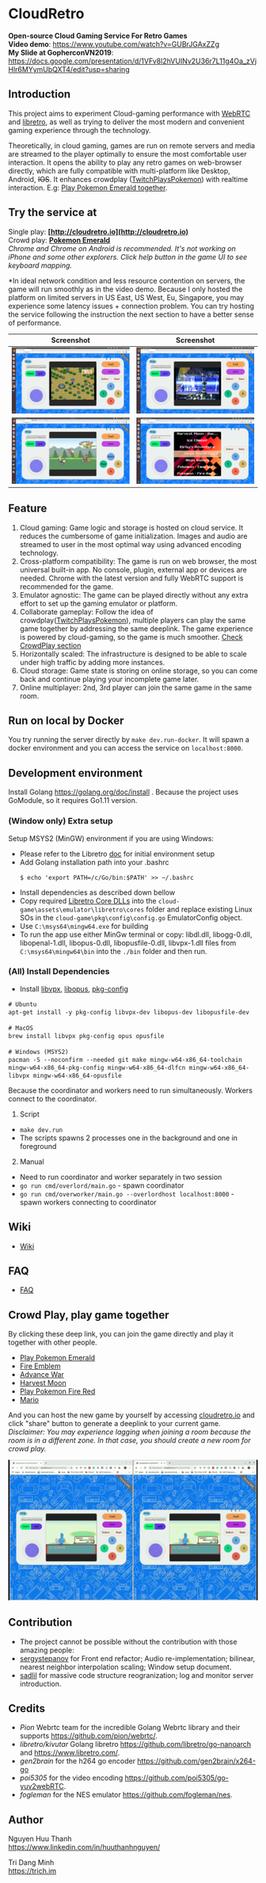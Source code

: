 # CloudRetro
**Open-source Cloud Gaming Service For Retro Games**  
**Video demo**: https://www.youtube.com/watch?v=GUBrJGAxZZg  
**My Slide at GopherconVN2019**: https://docs.google.com/presentation/d/1VFv8l2hVUINv2U36r7L11g4Oa_zVjHlr6MYymUbQXT4/edit?usp=sharing

## Introduction
This project aims to experiment Cloud-gaming performance with [WebRTC](https://github.com/pion/webrtc/) and [libretro](https://www.libretro.com/), as well as trying to deliver the most modern and convenient gaming experience through the technology. 

Theoretically, in cloud gaming, games are run on remote servers and media are streamed to the player optimally to ensure the most comfortable user interaction. It opens the ability to play any retro games on web-browser directly, which are fully compatible with multi-platform like Desktop, Android, ~~IOS~~. It enhances crowdplay ([TwitchPlaysPokemon](https://en.wikipedia.org/wiki/Twitch_Plays_Pok%C3%A9mon)) with realtime interaction. E.g: [Play Pokemon Emerald together](http://cloudretro.io/?id=652e45d78d2b91cd%7CPokemon%20-%20Emerald%20Version%20%28U%29).  

## Try the service at
Single play: **[http://cloudretro.io](http://cloudretro.io)**  
Crowd play: **[Pokemon Emerald](http://cloudretro.io/?id=652e45d78d2b91cd%7CPokemon%20-%20Emerald%20Version%20%28U%29)**  
*Chrome and Chrome on Android is recommended. It's not working on iPhone and some other explorers. Click help button in the game UI to see keyboard mapping.*  

\*In ideal network condition and less resource contention on servers, the game will run smoothly as in the video demo. Because I only hosted the platform on limited servers in US East, US West, Eu, Singapore, you may experience some latency issues + connection problem. You can try hosting the service following the instruction the next section to have a better sense of performance.  

|                   Screenshot                   |                   Screenshot                   |
| :--------------------------------------------: | :--------------------------------------------: |
| ![screenshot](docs/img/landing-page-ps-hm.png) | ![screenshot](docs/img/landing-page-ps-x4.png) |
| ![screenshot](docs/img/landing-page-gb.png)    | ![screenshot](docs/img/landing-page-front.png) |

## Feature
1. Cloud gaming: Game logic and storage is hosted on cloud service. It reduces the cumbersome of game initialization. Images and audio are streamed to user in the most optimal way using advanced encoding technology.
2. Cross-platform compatibility: The game is run on web browser, the most universal built-in app. No console, plugin, external app or devices are needed. Chrome with the latest version and fully WebRTC support is recommended for the game. 
3. Emulator agnostic: The game can be played directly without any extra effort to set up the gaming emulator or platform.
4. Collaborate gameplay: Follow the idea of crowdplay([TwitchPlaysPokemon](https://en.wikipedia.org/wiki/Twitch_Plays_Pok%C3%A9mon)), multiple players can play the same game together by addressing the same deeplink. The game experience is powered by cloud-gaming, so the game is much smoother. [Check CrowdPlay section](#crowd-play-play-game-together)
5. Horizontally scaled: The infrastructure is designed to be able to scale under high traffic by adding more instances.
6. Cloud storage: Game state is storing on online storage, so you can come back and continue playing your incomplete game later.
7. Online multiplayer: 2nd, 3rd player can join the same game in the same room.

## Run on local by Docker

You try running the server directly by `make dev.run-docker`. It will spawn a docker environment and you can access the service on `localhost:8000`.  

## Development environment

Install Golang https://golang.org/doc/install . Because the project uses GoModule, so it requires Go1.11 version.

### (Window only) Extra setup
Setup MSYS2 (MinGW) environment if you are using Windows:
  * Please refer to the Libretro [doc](https://docs.libretro.com/development/retroarch/compilation/windows/#environment-configuration) for initial environment setup
  * Add Golang installation path into your .bashrc
    ```
    $ echo 'export PATH=/c/Go/bin:$PATH' >> ~/.bashrc
    ```
  * Install dependencies as described down bellow
  * Copy required [Libretro Core DLLs](http://buildbot.libretro.com/nightly/windows/x86_64/latest/) into the `cloud-game\assets\emulator\libretro\cores` folder and replace existing Linux SOs in the `cloud-game\pkg\config\config.go` EmulatorConfig object.
  * Use `C:\msys64\mingw64.exe` for building
  * To run the app use either MinGw terminal or copy: libdl.dll, libogg-0.dll, libopenal-1.dll, libopus-0.dll, libopusfile-0.dll, libvpx-1.dll
    files from `C:\msys64\mingw64\bin` into the `./bin` folder and then run.

### (All) Install Dependencies

  * Install [libvpx](https://www.webmproject.org/code/), [libopus](http://opus-codec.org/), [pkg-config](https://www.freedesktop.org/wiki/Software/pkg-config/)
```
# Ubuntu
apt-get install -y pkg-config libvpx-dev libopus-dev libopusfile-dev

# MacOS
brew install libvpx pkg-config opus opusfile

# Windows (MSYS2)
pacman -S --noconfirm --needed git make mingw-w64-x86_64-toolchain mingw-w64-x86_64-pkg-config mingw-w64-x86_64-dlfcn mingw-w64-x86_64-libvpx mingw-w64-x86_64-opusfile
```

Because the coordinator and workers need to run simultaneously. Workers connect to the coordinator.
1. Script
  * `make dev.run`
  * The scripts spawns 2 processes one in the background and one in foreground
2. Manual
  * Need to run coordinator and worker separately in two session
  * `go run cmd/overlord/main.go` - spawn coordinator
  * `go run cmd/overworker/main.go --overlordhost localhost:8000` - spawn workers connecting to coordinator

## Wiki
- [Wiki](https://github.com/giongto35/cloud-game/wiki)

## FAQ
- [FAQ](https://github.com/giongto35/cloud-game/wiki/FAQ)  

## Crowd Play, play game together
By clicking these deep link, you can join the game directly and play it together with other people.  
- [Play Pokemon Emerald](http://cloudretro.io/?id=652e45d78d2b91cd%7CPokemon%20-%20Emerald%20Version%20%28U%29) 
- [Fire Emblem](http://cloudretro.io/?id=314ea4d7f9c94d25___Fire%20Emblem%20%28U%29%20%5B%21%5D)
- [Advance War](http://cloudretro.io/?id=10fe582a7635b039___Advance%20Wars%20%28USA%29)
- [Harvest Moon](http://cloudretro.io/?id=3f7462269e976303___Harvest%20Moon%20-%20Back%20to%20Nature%20%28USA%29)
- [Play Pokemon Fire Red](http://cloudretro.io/?id=68bf168be6728020___Pokemon%20-%20Fire%20Red%20Version%20%28U%29%20%28V1.1%29) 
- [Mario](http://cloudretro.io/?id=1953c570fee1f9e4___Super%20Mario%20Bros) 

And you can host the new game by yourself by accessing [cloudretro.io](http://cloudretro.io) and click "share" button to generate a deeplink to your current game.  
_Disclaimer: You may experience lagging when joining a room because the room is in a different zone. In that case, you should create a new room for crowd play._

![screenshot](docs/img/crowdplay.gif)

## Contribution
- The project cannot be possible without the contribution with those amazing people:
- [sergystepanov](https://github.com/sergystepanov/) for Front end refactor; Audio re-implementation; bilinear, nearest neighbor interpolation scaling; Window setup document.
- [sadlil](https://github.com/sadlil) for massive code structure reogranization; log and monitor server introduction.

## Credits

* *Pion* Webrtc team for the incredible Golang Webrtc library and their supports https://github.com/pion/webrtc/.  
* *libretro/kivutar* Golang libretro https://github.com/libretro/go-nanoarch and https://www.libretro.com/.  
* *gen2brain* for the h264 go encoder https://github.com/gen2brain/x264-go
* *poi5305* for the video encoding https://github.com/poi5305/go-yuv2webRTC.  
* *fogleman* for the NES emulator https://github.com/fogleman/nes.  

## Author

Nguyen Huu Thanh  
https://www.linkedin.com/in/huuthanhnguyen/  

Tri Dang Minh  
https://trich.im  

